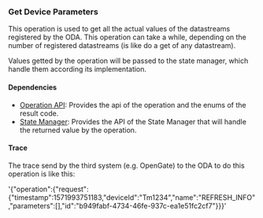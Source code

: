 ### Get Device Parameters

This operation is used to get all the actual values of the datastreams registered by the ODA. This operation can take a while,
depending on the number of registered datastreams (is like do a get of any datastream).

Values getted by the operation will be passed to the state manager, which handle them according its implementation.

#### Dependencies

* [Operation API](README.md): Provides the api of the operation and the enums of the result code.
* [State Manager](../statemanager/README.md): Provides the API of the State Manager that will handle the returned value by the operation.

#### Trace

The trace send by the third system (e.g. OpenGate) to the ODA to do this operation is like this:

'{"operation":{"request":{"timestamp":1571993751183,"deviceId":"Tm1234","name":"REFRESH_INFO","parameters":[],"id":"b949fabf-4734-46fe-937c-ea1e51fc2cf7"}}}'